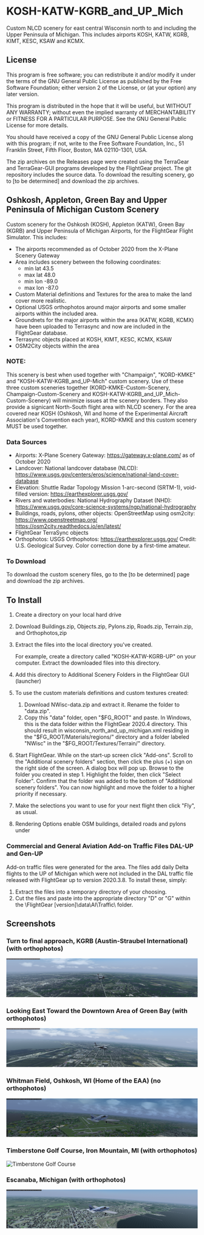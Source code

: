 # KOSH-KATW-KGRB_and_UP_Mich
Custom NLCD scenery for east central Wisconsin north to and including the Upper Peninsula of Michigan. This includes airports KOSH, KATW, KGRB, KIMT, KESC, KSAW and KCMX.

## License
This program is free software; you can redistribute it and/or modify it under the terms of the GNU General Public License as published by the Free Software Foundation; either version 2 of the License, or (at your option) any later version.

This program is distributed in the hope that it will be useful, but WITHOUT ANY WARRANTY; without even the implied warranty of MERCHANTABILITY or FITNESS FOR A PARTICULAR PURPOSE. See the GNU General Public License for more details.

You should have received a copy of the GNU General Public License along with this program; if not, write to the Free Software Foundation, Inc., 51 Franklin Street, Fifth Floor, Boston, MA 02110-1301, USA.

The zip archives on the Releases page were created using the TerraGear and TerraGear-GUI programs developed by the FlightGear project. The git repository includes the source data. To download the resulting scenery, go to [to be determined] and download the zip archives.

## Oshkosh, Appleton, Green Bay and Upper Peninsula of Michigan Custom Scenery

Custom scenery for the Oshkosh (KOSH), Appleton (KATW), Green Bay (KGRB) and Upper Peninsula of Michigan Airports, for the FlightGear Flight Simulator. This includes:
- The airports recommended as of October 2020 from the X-Plane Scenery Gateway
- Area includes scenery between the following coordinates: 
  - min lat 43.5
  - max lat 48.0
  - min lon -89.0
  - max lon -87.0 
- Custom Material definitions and Textures for the area to make the land cover more realistic.
- Optional USGS orthophotos around major airports and some smaller airports within the included area.
- Groundnets for the major airports within the area (KATW, KGRB, KCMX) have been uploaded to Terrasync and now are included in the FlightGear database.
- Terrasync objects placed at KOSH, KIMT, KESC, KCMX, KSAW
- OSM2City objects within the area

### NOTE: 
This scenery is best when used together with "Champaign", "KORD-KMKE" and "KOSH-KATW-KGRB_and_UP-Mich" custom scenery. Use of these three custom sceneries together (KORD-KMKE-Custom-Scenery, Champaign-Custom-Scenery and KOSH-KATW-KGRB_and_UP_Mich-Custom-Scenery) will minimize issues at the scenery borders. They also provide a signicant North-South flight area with NLCD scenery. For the area covered near KOSH (Oshkosh, WI and home of the Experimental Aircraft Association's Convention each year), KORD-KMKE and this custom scenery MUST be used together. 

### Data Sources

- Airports: X-Plane Scenery Gateway: https://gateway.x-plane.com/ as of October 2020
- Landcover: National landcover database (NLCD): https://www.usgs.gov/centers/eros/science/national-land-cover-database
- Elevation: Shuttle Radar Topology Mission 1-arc-second (SRTM-1), void-filled version: https://earthexplorer.usgs.gov/
- Rivers and waterbodies: National Hydrography Dataset (NHD): https://www.usgs.gov/core-science-systems/ngp/national-hydrography
- Buildings, roads, pylons, other objects: OpenStreetMap using osm2city: https://www.openstreetmap.org/ https://osm2city.readthedocs.io/en/latest/
- FlightGear TerraSync objects
- Orthophotos: USGS Orthophotos: https://earthexplorer.usgs.gov/ Credit: U.S. Geological Survey. Color correction done by a first-time amateur.

### To Download

To download the custom scenery files, go to the [to be determined] page and download the zip archives.

## To Install

1. Create a directory on your local hard drive
1. Download Buildings.zip, Objects.zip, Pylons.zip, Roads.zip, Terrain.zip, and Orthophotos,zip 
1. Extract the files into the local directory you've created. 

    For example, create a directory called "KOSH-KATW-KGRB-UP" on your computer. Extract the downloaded files into this directory. 

1.  Add this directory to Additional Scenery Folders in the FlightGear GUI (launcher) 
1.  To use the custom materials definitions and custom textures created:
    1.  Download NWisc-data.zip and extract it. Rename the folder to "data.zip".
    1.  Copy this "data" folder, open "$FG_ROOT" and paste. In Windows, this is the data folder within the FlightGear 2020.4 directory. This should result in wisconsin_north_and_up_michigan.xml residing in the "$FG_ROOT/Materials/regions/" directory and a folder labeled "NWisc" in the "$FG_ROOT/Textures/Terrain/" directory.
 1.  Start FlightGear. While on the start-up screen click "Add-ons". Scroll to the "Additional scenery folders" section, then click the plus (+) sign on the right side of the screen. A dialog box will pop up. Browse to the folder you created in step 1. Highlight the folder, then click "Select Folder". Confirm that the folder was added to the bottom of "Additional scenery folders". You can now highlight and move the folder to a higher priority if necessary. 
 1.  Make the selections you want to use for your next flight then click "Fly", as usual.
 1.  Rendering Options enable OSM buildings, detailed roads and pylons under 

### Commercial and General Aviation Add-on Traffic Files DAL-UP and Gen-UP
Add-on traffic files were generated for the area. The files add daily Delta flights to the UP of Michigan which were not included in the DAL traffic file released with FlightGear up to version 2020.3.8. To install these, simply:
1) Extract the files into a temporary directory of your choosing.
2) Cut the files and paste into the appropriate directory "D" or "G" within the \FlightGear [version]\data\AI\Traffic\ folder.

## Screenshots

### Turn to final approach, KGRB (Austin-Straubel International) (with orthophotos)
![Turn to final, KGRB](https://github.com/LGBudd/KOSH-KATW-KGRB_and_UP_Mich/blob/main/Screenshots/Appr%20to%20KGRB.png)

### Looking East Toward the Downtown Area of Green Bay (with orthophotos)
![Looking East Over Residential Green Bay](https://github.com/LGBudd/KOSH-KATW-KGRB_and_UP_Mich/blob/main/Screenshots/Looking%20East%20%20Over%20Green%20Bay.png)

### Whitman Field, Oshkosh, WI (Home of the EAA) (no orthophotos)
![Whitman Field, Oshkosh, WI](https://github.com/LGBudd/KOSH-KATW-KGRB_and_UP_Mich/blob/main/Screenshots/KOSH.png)

### Timberstone Golf Course, Iron Mountain, MI (with orthophotos)
![Timberstone Golf Course](https://github.com/LGBudd/KOSH-KATW-KGRB_and_UP_Mich/blob/main/Screenshots/Timberstone%20Golf.png)

### Escanaba, Michigan (with orthophotos)
![Escanaba, Michigan](https://github.com/LGBudd/KOSH-KATW-KGRB_and_UP_Mich/blob/main/Screenshots/Escanaba.png)

